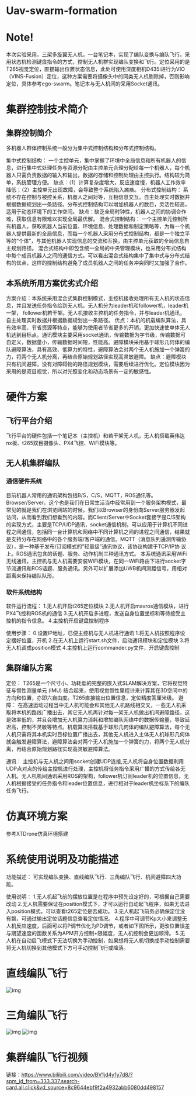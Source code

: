 # Uav-swarm-formation

# Note!
本次实验采用，三架多旋翼无人机，一台笔记本，实现了编队变换与编队飞行。采用状态机检测键盘指令的方式，控制无人机群实现编队变换和飞行。定位采用的是T265视觉定位，直接输出位置状态信息，此处可使用深度相机D435i进行为VIO（VINS-Fusion）定位，这种方案需要将摄像头中的同类无人机剔除掉，否则影响定位，具体参考ego-swarm。笔记本与无人机间的采用Socket通讯。


# 集群控制技术简介
## 集群控制简介
多机器人群体控制系统一般分为集中式控制结构和分布式控制结构。

集中式控制结构：
一个主控单元，集中掌握了环境中全局信息和所有机器人的信息，进行集中式处理任务与资源分配由主控单元合理分配给每一个机器人，每个机器人只需负责数据的输入和输出，数据的存储和控制处理由主控执行。结构较为简单，系统管理方便。
缺点：（1）计算复杂度增大，反应速度慢，机器人工作效率降低；（2）主控单元出现故障，会导致整个系统陷入瘫痪。
分布式控制结构：
系统不存在控制与被控关系，机器人之间对等，互相信息交互。自主处理实时数据并根据数据规划出一条路径。分布式控制结构可以增加机器人的数目，灵活性较高，适用于动态环境下的工作空间。
缺点：缺乏全局时钟性，机器人之间的协调合作难，获取信息有限难以实现全局最优解。
混合式控制结构：
一个主控单元控制所有机器人，获取机器人当前位置、环境信息、处理数据和制定策略等，为每一个机器人提供最新的全局信息，而每一个机器人采用分布式控制结构，都是一个独立平等的“个体”，与其他机器人实现信息的交流和互换，由主控单元获取的全局信息自主规划路径。
混合式结构中即包含统一全局的中央管理模块，也采用分布式结构中每个成员机器人之间的通信方式。可以看出混合式结构集中了集中式与分布式结构的优点，这样的控制结构避免了成员机器人之间的任务冲突同时又加强了合作。
## 本系统所用方案优劣式介绍
方案介绍：本系统采用混合式集群控制模式，主控机接收处理所有无人机的状态信息，并且发送任务指令给到无人机。无人机分为leader机和follower机，leader机一架， follower机若干架。无人机接收主控机的任务指令，并与leader机通讯，自主处理实时数据并根据数据规划出一条路径。
优点：本机的机载编队算法，具有效率高、节省资源等特点，能够为使用者节省更多的开销，更加快速使单体无人机达到目标点。通讯模块主要采用socket通讯，传输数据为字节级，传输数据可自定义，数据量小，传输数据时间短，性能高。避障模块采用基于球形几何体的编队避障算法，具有高效、低算力的特性，避障算法会对两个无人机施加一个弹簧的力，将两个无人机分离，再结合原始规划路径实现高灵敏避障。
缺点：避障模块只有机间避障，没有对障碍物的路径规划模块，需要后续进行优化。定位模块因为采用的是双目视觉，所以对光照变化和动态场景有一定的敏感性。


# 硬件方案
## 飞行平台介绍
飞行平台的硬件包括一个笔记本（主控机）和若干架无人机，无人机搭载英伟达nx板、t265双目摄像头、PX4飞控、WiFi模块等。
## 无人机集群编队
### 通信硬件系统
   目前机器人常用的通讯架构包括B/S，C/S，MQTT，ROS通讯等。Browser/Server，这个也是我们在日常生活当中经常用到一个服务架构模式，最常见的就是我们在浏览网站的时候，我们以Browser的身份向Server服务器发起访问，从而看到我们想看到的内容。而Client/Server中Socket套接字是C/S架构的实现方式，主要是TCP/UDP通讯，socket通信机制，可以应用于计算机不同进程之间通信，包括同一台计算机和网络中不同计算机之间的进程之间通信，结果就是支持分布在网络中的各个服务端/客户端的通信。MQTT（消息队列遥测传输协议），是一种基于发布/订阅模式的”轻量级”通讯协议，该协议构建于TCP/IP协 议上。ROS通讯包含的话题、服务、动作机制三种通讯方式。
本系统通讯采用WiFi无线通讯，主控机与无人机需要安装WiFi模块，在同一WiFi路由下进行socket字节流通讯和ROS话题、服务通讯。另外可以扩展添加UWB机间测距信号，用相对距离来保持编队队形。
### 软件系统结构
软件运行流程：
1.无人机开启t265定位模块
2.无人机开启mavros通信模块，进行PX4飞控和ROS机的通信
3.无人机开启多进程，发送自身位置坐标和等待接受主控机的指令信息。
4.主控机开启键盘控制程序

使用步骤：
0.设置IP地址，已便主控机与无人机进行通讯
1.将无人机按照程序设定摆好位置，开机
2.在无人机上运行start.sh文件，启动通讯模块和定位模块
3.将无人机调成position模式
4.主控机上运行commander.py文件，开启键盘控制

## 集群编队方案
定位：
T265是一个尺寸小、功耗低的完整的嵌入式SLAM解决方案，它将视觉特征与惯性测量单元 (IMU) 结合起来，使用视觉惯性里程计来计算其在3D空间中的方向和位置，亦即六自由度。T265直接输出位置信息，定位精度答厘米级。
避障：
在高速运动过程当中无人机可能会和其他无人机路线相交叉，一些无人机采取将本机的路线广播出去，其它无人机再针对每一架无人机做出机间避障路径，这是效率低的，并且会增加无人机算力消耗和增加编队网络中的数据传输量，导致延迟高，控制不灵敏等特点。机载算法搭载基于球形几何体的编队避障算法，每个无人机只需将其本机实时目标位置广播出去，其他无人机进入主体无人机球形几何体就会触发避障算法，避障算法会对两个无人机施加一个弹簧的力，将两个无人机分离，再结合原始规划路径实现高灵敏避障算法。

通讯：
主控机与无人机之间用socket创建UDP连接,无人机将自身位置数据利用UDP点对点的传给主控机进行处理，主控机将任务指令采用广播的方式传给各无人机。无人机机间通讯采用ROS的架构，follower机订阅leader机的位置信息，无人机根据接受的任务指令和leader位置信息，进行相对于leader机坐标系下的编队任务飞行。


# 仿真环境方案
参考XTDrone仿真环境搭建


# 系统使用说明及功能描述
功能描述： 可实现编队变换、直线编队飞行、三角编队飞行、机间避障四大功能。

使用说明：
1.无人机起飞前的摆放位置是在程序中预先设定好的，可根据自己需要改动
2.无人机需要保证在position模式下，才可以运行自动起飞程序，如果无法进入position模式，可以查看t265定位是否成功。
3.无人机起飞前务必确保定位没有飘，可通过输出定位话题信息查看定位情况。
4.程序中可调节Kp大小来调整无人机反应速度，后面可以将P调节优化为PD调节，或者如下图所示，更改位置误差与期望速度的函数关系为APM开方控制+限幅度，无人机控制会更加顺滑。
5.无人机在自动启飞模式下无法切换为手动控制，如果想将无人机切换成手动控制需要将无人机切换到其他模式下方可手动控制飞行或降落。



# 直线编队飞行
![img](https://github.com/publicboyfriend/Uav-swarm-formation/blob/main/image/output.gif)


# 三角编队飞行
![img](https://github.com/publicboyfriend/Uav-swarm-formation/blob/main/image/output1.gif)
![img](https://github.com/publicboyfriend/Uav-swarm-formation/blob/main/image/output2.gif)

# 集群编队飞行视频
链接：https://www.bilibili.com/video/BV1jd4y1y7d8/?spm_id_from=333.337.search-card.all.click&vd_source=8c9644ebf9f2a4932abb6080dd498157
